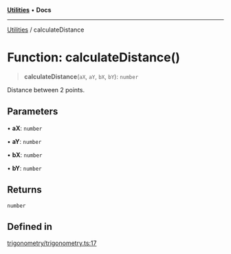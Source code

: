 [**Utilities**](../README.md) • **Docs**

***

[Utilities](../README.md) / calculateDistance

# Function: calculateDistance()

> **calculateDistance**(`aX`, `aY`, `bX`, `bY`): `number`

Distance between 2 points.

## Parameters

• **aX**: `number`

• **aY**: `number`

• **bX**: `number`

• **bY**: `number`

## Returns

`number`

## Defined in

[trigonometry/trigonometry.ts:17](https://github.com/noobiept/utilities/blob/18352a8077ed8c48acd60199e66f10ece023322d/source/trigonometry/trigonometry.ts#L17)
